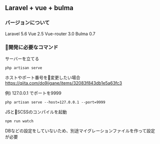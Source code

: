 
## Laravel + vue + bulma

### バージョンについて

Laravel 5.6
Vue 2.5
Vue-router 3.0
Bulma 0.7

### 開発に必要なコマンド

サーバーを立てる

```
php artisan serve
```

ホストやポート番号を変更したい場合
https://qiita.com/do9iigane/items/32083f843db1e5a63fc3

例) 127.0.0.1 でポートを9999
```
php artisan serve --host=127.0.0.1 --port=9999
```

JSとSCSSのコンパイルを起動
```
npm run watch
```

DBなどの設定をしていないため、別途マイグレーションファイルを作って設定が必要